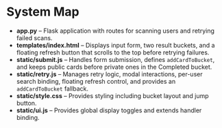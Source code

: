 # System Map

- **app.py** – Flask application with routes for scanning users and retrying failed scans.
- **templates/index.html** – Displays input form, two result buckets, and a floating refresh button that scrolls to the top before retrying failures.
- **static/submit.js** – Handles form submission, defines `addCardToBucket`, and keeps public cards before private ones in the Completed bucket.
- **static/retry.js** – Manages retry logic, modal interactions, per-user search binding, floating refresh control, and provides an `addCardToBucket` fallback.
- **static/style.css** – Provides styling including bucket layout and jump button.
- **static/ui.js** – Provides global display toggles and extends handler binding.
